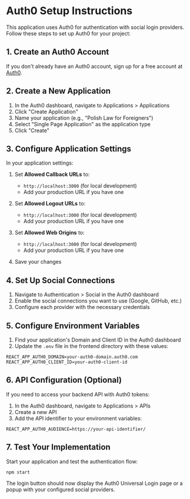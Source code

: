 # Auth0 Setup Instructions

This application uses Auth0 for authentication with social login providers. Follow these steps to set up Auth0 for your project:

## 1. Create an Auth0 Account

If you don't already have an Auth0 account, sign up for a free account at [Auth0](https://auth0.com/).

## 2. Create a New Application

1. In the Auth0 dashboard, navigate to Applications > Applications
2. Click "Create Application"
3. Name your application (e.g., "Polish Law for Foreigners")
4. Select "Single Page Application" as the application type
5. Click "Create"

## 3. Configure Application Settings

In your application settings:

1. Set **Allowed Callback URLs** to:
   - `http://localhost:3000` (for local development)
   - Add your production URL if you have one

2. Set **Allowed Logout URLs** to:
   - `http://localhost:3000` (for local development)
   - Add your production URL if you have one

3. Set **Allowed Web Origins** to:
   - `http://localhost:3000` (for local development)
   - Add your production URL if you have one

4. Save your changes

## 4. Set Up Social Connections

1. Navigate to Authentication > Social in the Auth0 dashboard
2. Enable the social connections you want to use (Google, GitHub, etc.)
3. Configure each provider with the necessary credentials

## 5. Configure Environment Variables

1. Find your application's Domain and Client ID in the Auth0 dashboard
2. Update the `.env` file in the frontend directory with these values:

```
REACT_APP_AUTH0_DOMAIN=your-auth0-domain.auth0.com
REACT_APP_AUTH0_CLIENT_ID=your-auth0-client-id
```

## 6. API Configuration (Optional)

If you need to access your backend API with Auth0 tokens:

1. In the Auth0 dashboard, navigate to Applications > APIs
2. Create a new API
3. Add the API identifier to your environment variables:

```
REACT_APP_AUTH0_AUDIENCE=https://your-api-identifier/
```

## 7. Test Your Implementation

Start your application and test the authentication flow:

```
npm start
```

The login button should now display the Auth0 Universal Login page or a popup with your configured social providers. 